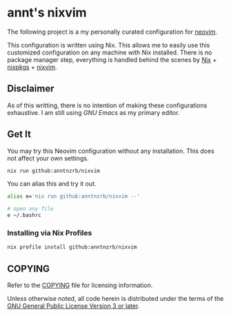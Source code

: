 # annt's nixvim

The following project is a my personally curated configuration for
[neovim](https://neovim.io).

This configuration is written using Nix. This allows me to easily use this
customized configuration on any machine with Nix installed.
There is no package manager step, everything is handled behind the scenes by
[Nix](https://nixos.org) +
[nixpkgs](https://search.nixos.org/packages?channel=unstable&type=packages&query=vimPlugins) +
[nixvim](https://github.com/nix-community/nixvim).

## Disclaimer

As of this writting, there is no intention of making these configurations
exhaustive. I am still using _GNU Emacs_ as my primary editor.

## Get It

You may try this Neovim configuration without any installation. This does not
affect your own settings.

```sh
nix run github:anntnzrb/nixvim
```

You can alias this and try it out.

```sh
alias e='nix run github:anntnzrb/nixvim --'

# open any file
e ~/.bashrc
```

### Installing via Nix Profiles

```sh
nix profile install github:anntnzrb/nixvim
```

## COPYING

Refer to the [COPYING](./COPYING) file for licensing information.

Unless otherwise noted, all code herein is distributed under the terms of the
[GNU General Public License Version 3 or later](https://www.gnu.org/licenses/gpl-3.0.en.html).
